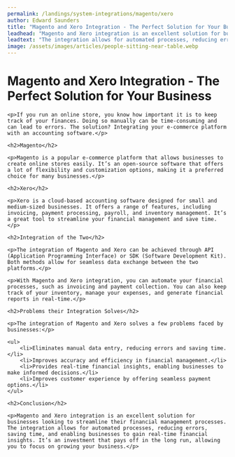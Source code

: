 ```yaml
---
permalink: /landings/system-integrations/magento/xero
author: Edward Saunders
title: "Magento and Xero Integration - The Perfect Solution for Your Business"
leadhead: "Magento and Xero integration is an excellent solution for businesses looking to streamline their financial management processes"
leadtext: "The integration allows for automated processes, reducing errors, saving time, and enabling businesses to gain real-time financial insights. It’s an investment that pays off in the long run, allowing you to focus on growing your business."
image: /assets/images/articles/people-sitting-near-table.webp
---
```

<div class="arttext">
	<h1>Magento and Xero Integration - The Perfect Solution for Your Business</h1>

	<p>If you run an online store, you know how important it is to keep track of your finances. Doing so manually can be time-consuming and can lead to errors. The solution? Integrating your e-commerce platform with an accounting software.</p>

	<h2>Magento</h2>

	<p>Magento is a popular e-commerce platform that allows businesses to create online stores easily. It’s an open-source software that offers a lot of flexibility and customization options, making it a preferred choice for many businesses.</p>

	<h2>Xero</h2>

	<p>Xero is a cloud-based accounting software designed for small and medium-sized businesses. It offers a range of features, including invoicing, payment processing, payroll, and inventory management. It’s a great tool to streamline your financial management and save time.</p>

	<h2>Integration of the Two</h2>

	<p>The integration of Magento and Xero can be achieved through API (Application Programming Interface) or SDK (Software Development Kit). Both methods allow for seamless data exchange between the two platforms.</p>

	<p>With Magento and Xero integration, you can automate your financial processes, such as invoicing and payment collection. You can also keep track of your inventory, manage your expenses, and generate financial reports in real-time.</p>

	<h2>Problems their Integration Solves</h2>

	<p>The integration of Magento and Xero solves a few problems faced by businesses:</p>

	<ul>
		<li>Eliminates manual data entry, reducing errors and saving time.</li>
		<li>Improves accuracy and efficiency in financial management.</li>
		<li>Provides real-time financial insights, enabling businesses to make informed decisions.</li>
		<li>Improves customer experience by offering seamless payment options.</li>
	</ul>

	<h2>Conclusion</h2>

	<p>Magento and Xero integration is an excellent solution for businesses looking to streamline their financial management processes. The integration allows for automated processes, reducing errors, saving time, and enabling businesses to gain real-time financial insights. It’s an investment that pays off in the long run, allowing you to focus on growing your business.</p>

</div>